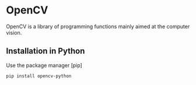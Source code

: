 # OpenCV

OpenCV is a library of programming functions mainly aimed at the computer vision.

## Installation in Python


Use the package manager [pip]

```pip install opencv-python```
